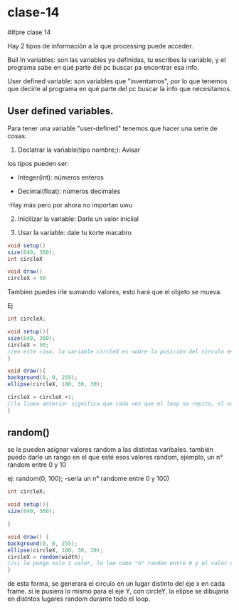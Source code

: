 # clase-14
##pre clase 14

Hay 2 tipos de información a la que processing puede acceder.

Buil In variables: son las variables ya definidas, tu escribes la variable, y el programa sabe en qué parte del pc buscar pa encontrar esa info.

User defined variable: son variables que "inventamos", por lo que tenemos que decirle al programa en qué parte del pc buscar la info que necesitamos.

## User defined variables.

Para tener una variable "user-defined" tenemos que hacer una serie de cosas:

1. Declatrar la variable(tipo nombre;): Avisar

los tipos pueden ser: 

- Integer(int): números enteros

- Decimal(float): números decimales

-Hay más pero por ahora no importan uwu

2. Inicilizar la variable: Darle un valor iniciial

3.  Usar la variable: dale tu korte macabro

```java
void setup()
size(640, 360);
int circleX

void draw()
circleX = 50
```

Tambien puedes irle sumando valores, esto hará que el objeto se mueva.

Ej 

```java
int circleX;

void setup(){
size(640, 360);
circleX = 50;
//en este caso, la variable circleX es sobre la posición del circulo en el eje x
}

void draw(){
background(0, 0, 255);
ellipse(circleX, 180, 30, 30);

circleX = circleX +1;
//la linea anterior significa que cada vez que el loop se repita, el valor de circleX aumentará 1, por lo que cada vez estará un pixel más a la derecha
}
```

## random()

se le pueden asignar valores random a las distintas varibales. también puedo darle un rango en el que esté esos valores random, ejemplo, un n° random entre 0 y 10

ej: random(0, 100); -seria un n° randome entre 0 y 100)

``` java
int circleX;

void setup(){
size(640, 360);

}

void draw() {
background(0, 0, 255);
ellipse(circleX, 180, 30, 30);
circleX = random(width);
//si le pongo solo 1 valor, lo lee como "n° random entre 0 y el valor que dice. en este caso, el valor de width es de 640, por lo que me estará dando valores random entre 0 y 640
}
```
de esta forma, se generara el circulo en un lugar distinto del eje x en cada frame. si le pusiera lo mismo para el eje Y, con circleY, la elipse se dibujaria en distntos lugares random durante todo el loop.


